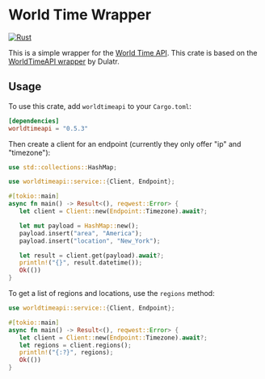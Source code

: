 # World Time Wrapper

[![Rust](https://github.com/powpow58/worldtimeapi-rs/actions/workflows/rust.yml/badge.svg)](https://github.com/powpow58/worldtimeapi-rs/actions/workflows/rust.yml)

This is a simple wrapper for the [World Time API](http://worldtimeapi.org). This crate is based on the [WorldTimeAPI wrapper](https://github.com/Dulatr/WorldTimeAPI) by Dulatr.

## Usage

To use this crate, add `worldtimeapi` to your `Cargo.toml`:

```toml
[dependencies]
worldtimeapi = "0.5.3"
```

Then create a client for an endpoint (currently they only offer "ip" and "timezone"):

```rust
use std::collections::HashMap;

use worldtimeapi::service::{Client, Endpoint};

#[tokio::main]
async fn main() -> Result<(), reqwest::Error> {
   let client = Client::new(Endpoint::Timezone).await?;

   let mut payload = HashMap::new();
   payload.insert("area", "America");
   payload.insert("location", "New_York");

   let result = client.get(payload).await?;
   println!("{}", result.datetime());
   Ok(())
}
```

To get a list of regions and locations, use the `regions` method:

```rust
use worldtimeapi::service::{Client, Endpoint};

#[tokio::main]
async fn main() -> Result<(), reqwest::Error> {
   let client = Client::new(Endpoint::Timezone).await?;
   let regions = client.regions();
   println!("{:?}", regions);
   Ok(())
}
```
